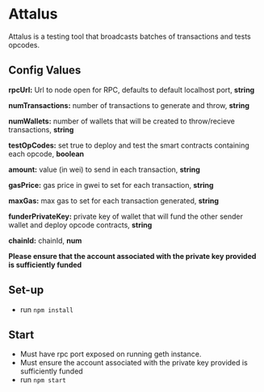 # Attalus

Attalus is a testing tool that broadcasts batches of transactions and tests opcodes.

## Config Values

   **rpcUrl:** Url to node open for RPC, defaults to default localhost port, **string**

   **numTransactions:** number of transactions to generate and throw, **string**

   **numWallets:** number of wallets that will be created to throw/recieve transactions, **string**

   **testOpCodes:**    set true to deploy and test the smart contracts containing each opcode, **boolean**

   **amount:** value (in wei) to send in each transaction, **string**    

   **gasPrice:** gas price in gwei to set for each transaction, **string**
   
   **maxGas:** max gas to set for each transaction generated, **string**

   **funderPrivateKey:** private key of wallet that will fund the other sender wallet and deploy opcode contracts, **string**

   **chainId:** chainId, **num**
   
   **Please ensure that the account associated with the private key provided is sufficiently funded**

## Set-up
* run `npm install`

## Start
* Must have rpc port exposed on running geth instance.
* Must ensure the account associated with the private key provided is sufficiently funded
* run `npm start`
